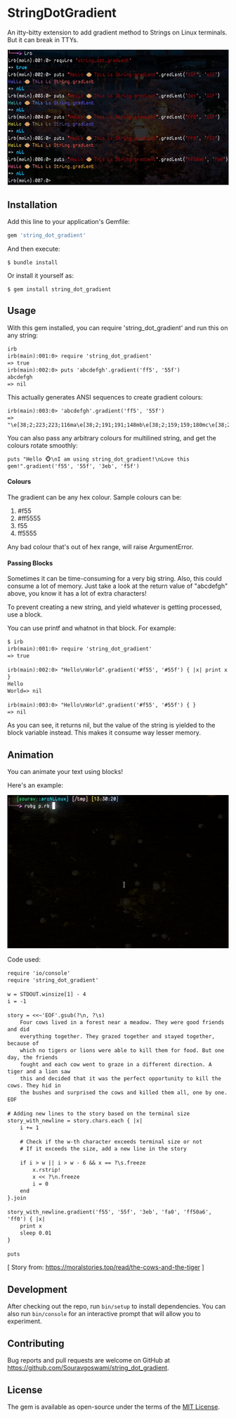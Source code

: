 # StringDotGradient
An itty-bitty extension to add gradient method to Strings on Linux terminals. But it can break in TTYs.

![Preview](https://github.com/Souravgoswami/string_dot_gradient/blob/master/images/preview.jpg)

## Installation
Add this line to your application's Gemfile:

```ruby
gem 'string_dot_gradient'
```

And then execute:

```
$ bundle install
```

Or install it yourself as:

```
$ gem install string_dot_gradient
```

## Usage

With this gem installed, you can require 'string_dot_gradient' and run this on any string:

```
irb
irb(main):001:0> require 'string_dot_gradient'
=> true
irb(main):002:0> puts 'abcdefgh'.gradient('ff5', '55f')
abcdefgh
=> nil
```

This actually generates ANSI sequences to create gradient colours:

```
irb(main):003:0> 'abcdefgh'.gradient('ff5', '55f')
=> "\e[38;2;223;223;116ma\e[38;2;191;191;148mb\e[38;2;159;159;180mc\e[38;2;127;127;212md\e[38;2;95;95;244me\e[38;2;63;63;255mf\e[38;2;31;31;255mg\e[38;2;0;0;255mh\e[0m"
```

You can also pass any arbitrary colours for multilined string, and get the colours rotate smoothly:

```
puts "Hello 🐵\nI am using string_dot_gradient!\nLove this gem!".gradient('f55', '55f', '3eb', 'f5f')
```

#### Colours

The gradient can be any hex colour. Sample colours can be:

1. #f55
2. #ff5555
3. f55
4. ff5555

Any bad colour that's out of hex range, will raise ArgumentError.

#### Passing Blocks
Sometimes it can be time-consuming for a very big string. Also, this could consume a lot of memory.
Just take a look at the return value of "abcdefgh" above, you know it has a lot of extra characters!

To prevent creating a new string, and yield whatever is getting processed, use a block.

You can use printf and whatnot in that block. For example:

```
$ irb
irb(main):001:0> require 'string_dot_gradient'
=> true

irb(main):002:0> "Hello\nWorld".gradient('#f55', '#55f') { |x| print x }
Hello
World=> nil

irb(main):003:0> "Hello\nWorld".gradient('#f55', '#55f') { }
=> nil

```

As you can see, it returns nil, but the value of the string is yielded to the block variable instead.
This makes it consume way lesser memory.

## Animation
You can animate your text using blocks!

Here's an example:

![Preview](https://github.com/Souravgoswami/string_dot_gradient/blob/master/images/preview.gif)

Code used:

```
require 'io/console'
require 'string_dot_gradient'

w = STDOUT.winsize[1] - 4
i = -1

story = <<~'EOF'.gsub(?\n, ?\s)
	Four cows lived in a forest near a meadow. They were good friends and did
	everything together. They grazed together and stayed together, because of
	which no tigers or lions were able to kill them for food. But one day, the friends
	fought and each cow went to graze in a different direction. A tiger and a lion saw
	this and decided that it was the perfect opportunity to kill the cows. They hid in
	the bushes and surprised the cows and killed them all, one by one.
EOF

# Adding new lines to the story based on the terminal size
story_with_newline = story.chars.each { |x|
	i += 1

	# Check if the w-th character exceeds terminal size or not
	# If it exceeds the size, add a new line in the story

	if i > w || i > w - 6 && x == ?\s.freeze
		x.rstrip!
		x << ?\n.freeze
		i = 0
	end
}.join

story_with_newline.gradient('f55', '55f', '3eb', 'fa0', 'ff50a6', 'ff0') { |x|
	print x
	sleep 0.01
}

puts
```

[ Story from: https://moralstories.top/read/the-cows-and-the-tiger ]

## Development

After checking out the repo, run `bin/setup` to install dependencies.
You can also run `bin/console` for an interactive prompt that will allow you to experiment.

## Contributing

Bug reports and pull requests are welcome on GitHub at https://github.com/Souravgoswami/string_dot_gradient.

## License

The gem is available as open-source under the terms of the [MIT License](https://opensource.org/licenses/MIT).
